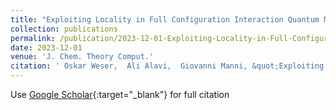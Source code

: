 ```yaml
---
title: "Exploiting Locality in Full Configuration Interaction Quantum Monte Carlo for Fast Excitation Generation"
collection: publications
permalink: /publication/2023-12-01-Exploiting-Locality-in-Full-Configuration-Interaction-Quantum-Monte-Carlo-for-Fast-Excitation-Generation
date: 2023-12-01
venue: 'J. Chem. Theory Comput.'
citation: ' Oskar Weser,  Ali Alavi,  Giovanni Manni, &quot;Exploiting Locality in Full Configuration Interaction Quantum Monte Carlo for Fast Excitation Generation.&quot; J. Chem. Theory Comput., 2023.'
---
```

Use [Google Scholar](https://scholar.google.com/scholar?q=Exploiting+Locality+in+Full+Configuration+Interaction+Quantum+Monte+Carlo+for+Fast+Excitation+Generation){:target="_blank"} for full citation